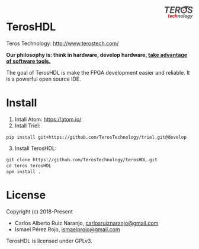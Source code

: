 <img src="./doc/images/teros_logo.png" align="right" width=15%>

# TerosHDL

Teros Technology: http://www.terostech.com/


**Our philosophy is: think in hardware, develop hardware, [take advantage of software tools.](https://github.com/qarlosalberto/fpga-knife)**

The goal of TerosHDL is make the FPGA development easier and reliable.  It is a powerful open source IDE.

# Install

1. Intall Atom: https://atom.io/
2. Intall Triel:
```
pip install git+https://github.com/TerosTechnology/triel.git@develop
```
3. Install TerosHDL:
```
git clone https://github.com/TerosTechnology/terosHDL.git
cd teros terosHDL
apm install .
```


# License

Copyright (c) 2018-Present
- Carlos Alberto Ruiz Naranjo, <carlosruiznaranjo@gmail.com>
- Ismael Pérez Rojo, <ismaelprojo@gmail.com>

TerosHDL is licensed under GPLv3.
